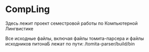 # CompLing
Здесь лежит проект семестровой работы по Компьютерной Лингвистике

Все исходные файлы, включая файлы томита-парсера и файлы исходников питонаБ лежат по пути:
/tomita-parser/build/bin
